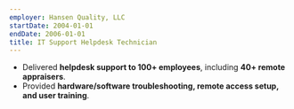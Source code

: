 ```yaml
---
employer: Hansen Quality, LLC
startDate: 2004-01-01
endDate: 2006-01-01
title: IT Support Helpdesk Technician
---
```

- Delivered **helpdesk support to 100+ employees**, including **40+ remote appraisers**.
- Provided **hardware/software troubleshooting, remote access setup, and user training**.
